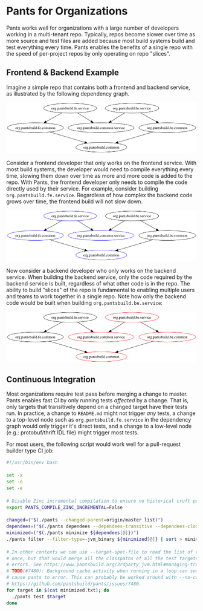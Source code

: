# Pants for Organizations

Pants works well for organizations with a large number of developers working in a multi-tenant repo.
Typically, repos become slower over time as more source and test files are added because most
build systems build and test everything every time. Pants enables the benefits of a single repo
with the speed of per-project repos by only operating on repo "slices".

## Frontend & Backend Example

Imagine a simple repo that contains both a frontend and backend service, as illustrated by the
following dependency graph.

![orgs](images/orgs.png)

Consider a frontend developer that only works on the frontend service. With most build systems, the
developer would need to compile everything every time, slowing them down over time as more and more
code is added to the repo. With Pants, the frontend developer only needs to compile the code directly
used by their service. For example, consider building `org.pantsbuild.fe.service`. Regardless of
how complex the backend code grows over time, the frontend build will not slow down.

![orgs_fe](images/orgs_fe.png)

Now consider a backend developer who only works on the backend service. When building the backend
service, only the code required by the backend service is built, regardless of what other code
is in the repo. The ability to build "slices" of the repo is fundamental to enabling multiple users
and teams to work together in a single repo. Note how only the backend code would be built when
building `org.pantsbuild.be.service`:

![orgs_be](images/orgs_be.png)

## Continuous Integration

Most organizations require test pass before merging a change to master. Pants enables fast CI by
only running tests _affected_ by a change. That is, only targets that transitively depend on a
changed target have their tests run. In practice, a change to `README.md` might not trigger *any*
tests, a change to a top-level node such as `org.pantsbuild.fe.service` in the dependency graph
would only trigger it's direct tests, and a change to a low-level node
(e.g.: protobuf/thrift IDL file) might trigger most tests.

For most users, the following script would work well for a pull-request builder type CI job:

<!-- TODO(#7346): Update this script to use --query! -->
```bash
#!/usr/bin/env bash

set -x
set -o
set -e

# Disable Zinc incremental compilation to ensure no historical cruft pollutes the build used for CI testing.
export PANTS_COMPILE_ZINC_INCREMENTAL=False

changed=("$(./pants --changed-parent=origin/master list)")
dependees=("$(./pants dependees --dependees-transitive --dependees-closed ${changed[@]})")
minimized=("$(./pants minimize ${dependees[@]})")
./pants filter --filter-type=-jvm_binary ${minimized[@]} | sort > minimized.txt

# In other contexts we can use --target-spec-file to read the list of targets to operate on all at
# once, but that would merge all the classpaths of all the test targets together, which may cause
# errors. See https://www.pantsbuild.org/3rdparty_jvm.html#managing-transitive-dependencies.
# TODO(#7480): Background cache activity when running in a loop can sometimes lead to race conditions which
# cause pants to error. This can probably be worked around with --no-cache-compile-rsc-write. See
# https://github.com/pantsbuild/pants/issues/7480.
for target in $(cat minimized.txt); do
  ./pants test $target
done
```
